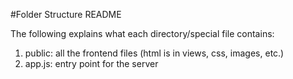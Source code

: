 #Folder Structure README

The following explains what each directory/special file contains:
1. public: all the frontend files (html is in views, css, images, etc.)
2. app.js: entry point for the server
